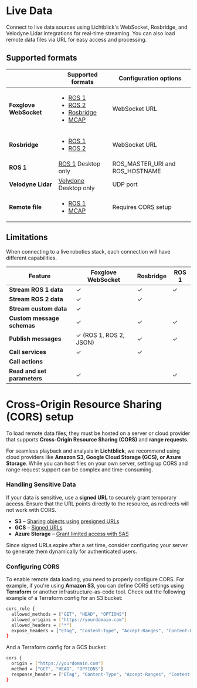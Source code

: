 # Live Data

Connect to live data sources using Lichtblick's WebSocket, Rosbridge, and Velodyne Lidar integrations for real-time streaming. You can also load remote data files via URL for easy access and processing.

## Supported formats

|  | Supported formats | Configuration options |
| --- | --- | --- |
| **Foxglove WebSocket** | <ul><li>[ROS 1](./frameworks/ros1.md)</li><li>[ROS 2](./frameworks/ros2.md)</li><li>[Rosbridge](./frameworks/rosbridge.md)</li><li>[MCAP](./frameworks/mcap.md)</li></ul> | WebSocket URL |
| **Rosbridge** | <ul><li>[ROS 1](./frameworks/ros1.md)</li><li>[ROS 2](./frameworks/ros2.md)</li></ul> | WebSocket URL |
| **ROS 1** | [ROS 1](./frameworks/ros1.md) Desktop only | ROS_MASTER_URI and ROS_HOSTNAME |
| **Velodyne Lidar** | [Velydone](./frameworks/velodyne.md) Desktop only | UDP port |
| **Remote file** | <ul><li>[ROS 1](./frameworks/ros1.md)</li><li>[MCAP](./frameworks/mcap.md)</li></ul> | Requires CORS setup |

## Limitations

When connecting to a live robotics stack, each connection will have different capabilities.

| Feature                     | Foxglove WebSocket     | Rosbridge | ROS 1 |
| --------------------------- | ---------------------- | --------- | ----- |
| **Stream ROS 1 data**       | ✓                      | ✓         | ✓     |
| **Stream ROS 2 data**       | ✓                      | ✓         |       |
| **Stream custom data**      | ✓                      |           |       |
| **Custom message schemas**  | ✓                      | ✓         | ✓     |
| **Publish messages**        | ✓ (ROS 1, ROS 2, JSON) | ✓         | ✓     |
| **Call services**           | ✓                      | ✓         |       |
| **Call actions**            |                        |           |       |
| **Read and set parameters** | ✓                      |           | ✓     |

# Cross-Origin Resource Sharing (CORS) setup

To load remote data files, they must be hosted on a server or cloud provider that supports **Cross-Origin Resource Sharing (CORS)** and **range requests**.

For seamless playback and analysis in **Lichtblick**, we recommend using cloud providers like **Amazon S3, Google Cloud Storage (GCS), or Azure Storage**. While you can host files on your own server, setting up CORS and range request support can be complex and time-consuming.

### Handling Sensitive Data

If your data is sensitive, use a **signed URL** to securely grant temporary access. Ensure that the URL points directly to the resource, as redirects will not work with CORS.

- **S3** – [Sharing objects using presigned URLs](https://docs.aws.amazon.com/AmazonS3/latest/userguide/ShareObjectPreSignedURL.html)
- **GCS** – [Signed URLs](https://cloud.google.com/storage/docs/access-control/signed-urls)
- **Azure Storage** – [Grant limited access with SAS](https://learn.microsoft.com/en-us/azure/storage/common/storage-sas-overview)

Since signed URLs expire after a set time, consider configuring your server to generate them dynamically for authenticated users.

### Configuring CORS

To enable remote data loading, you need to properly configure CORS. For example, if you're using **Amazon S3**, you can define CORS settings using **Terraform** or another infrastructure-as-code tool. Check out the following example of a Terraform config for an S3 bucket:

```sh
cors_rule {
  allowed_methods = ["GET", "HEAD", "OPTIONS"]
  allowed_origins = ["https://yourdomain.com"]
  allowed_headers = ["*"]
  expose_headers = ["ETag", "Content-Type", "Accept-Ranges", "Content-Length"]
}
```

And a Terraform config for a GCS bucket:

```sh
cors {
  origin = ["https://yourdomain.com"]
  method = ["GET", "HEAD", "OPTIONS"]
  response_header = ["ETag", "Content-Type", "Accept-Ranges", "Content-Length"]
}
```
